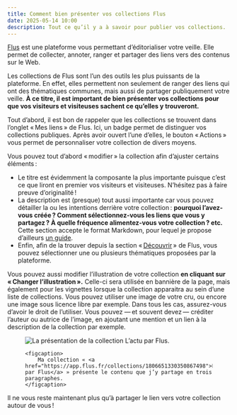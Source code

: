 ```yaml
---
title: Comment bien présenter vos collections Flus
date: 2025-05-14 10:00
description: Tout ce qu’il y a à savoir pour publier vos collections.
---
```


[Flus](https://flus.fr) est une plateforme vous permettant d’éditorialiser votre veille.
Elle permet de collecter, annoter, ranger et partager des liens vers des contenus sur le Web.

Les collections de Flus sont l’un des outils les plus puissants de la plateforme.
En effet, elles permettent non seulement de ranger des liens qui ont des thématiques communes, mais aussi de partager publiquement votre veille.
**À ce titre, il est important de bien présenter vos collections pour que vos visiteurs et visiteuses sachent ce qu’elles y trouveront.**

Tout d’abord, il est bon de rappeler que les collections se trouvent dans l’onglet « Mes liens » de Flus.
Ici, un badge permet de distinguer vos collections publiques.
Après avoir ouvert l’une d’elles, le bouton « Actions » vous permet de personnaliser votre collection de divers moyens.

Vous pouvez tout d’abord « modifier » la collection afin d’ajuster certains éléments :

- Le titre est évidemment la composante la plus importante puisque c’est ce que liront en premier vos visiteurs et visiteuses. N’hésitez pas à faire preuve d’originalité !
- La description est (presque) tout aussi importante car vous pouvez détailler la ou les intentions derrière votre collection : **pourquoi l’avez-vous créée ? Comment sélectionnez-vous les liens que vous y partagez ? À quelle fréquence alimentez-vous votre collection ? etc.** Cette section accepte le format Markdown, pour lequel je propose d’ailleurs [un guide](https://flus.fr/markdown).
- Enfin, afin de la trouver depuis la section « [Découvrir](https://app.flus.fr/discovery) » de Flus, vous pouvez sélectionner une ou plusieurs thématiques proposées par la plateforme.

Vous pouvez aussi modifier l’illustration de votre collection **en cliquant sur « Changer l’illustration ».**
Celle-ci sera utilisée en bannière de la page, mais également pour les vignettes lorsque la collection apparaitra au sein d’une liste de collections.
Vous pouvez utiliser une image de votre cru, ou encore une image sous licence libre par exemple.
Dans tous les cas, assurez-vous d’avoir le droit de l’utiliser.
Vous pouvez — et souvent devez — créditer l’auteur ou autrice de l’image, en ajoutant une mention et un lien à la description de la collection par exemple.

<figure class="panel panel--rounded panel--grey">
    <img class="illustration" src="images/flus-collection-actu.webp" alt="La présentation de la collection L’actu par Flus.">

    <figcaption>
        Ma collection « <a href="https://app.flus.fr/collections/1806651330350867498">L’actu par Flus</a> » présente le contenu que j’y partage en trois paragraphes.
    </figcaption>
</figure>

Il ne vous reste maintenant plus qu’à partager le lien vers votre collection autour de vous !
